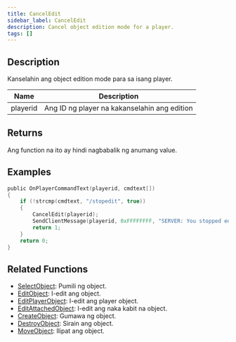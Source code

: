 ```yaml
---
title: CancelEdit
sidebar_label: CancelEdit
description: Cancel object edition mode for a player.
tags: []
---
```


## Description

Kanselahin ang object edition mode para sa isang player.

| Name     | Description                                |
| -------- | ------------------------------------------ |
| playerid | Ang ID ng player na kakanselahin ang edition|

## Returns

Ang function na ito ay hindi nagbabalik ng anumang value.

## Examples

```c
public OnPlayerCommandText(playerid, cmdtext[])
{
    if (!strcmp(cmdtext, "/stopedit", true))
    {
        CancelEdit(playerid);
        SendClientMessage(playerid, 0xFFFFFFFF, "SERVER: You stopped editing the object!");
        return 1;
    }
    return 0;
}
```

## Related Functions

- [SelectObject](SelectObject): Pumili ng object.
- [EditObject](EditObject): I-edit ang object.
- [EditPlayerObject](EditPlayerObject): I-edit ang player object.
- [EditAttachedObject](EditAttachedObject): I-edit ang naka kabit na object.
- [CreateObject](CreateObject): Gumawa ng object.
- [DestroyObject](DestroyObject): Sirain ang object.
- [MoveObject](MoveObject): Ilipat ang object.